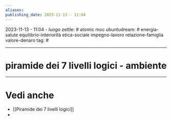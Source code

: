 ```yaml
---
aliases: 
publishing_date: 2023-11-13 - 11:04
---
```

2023-11-13 - 11:04 - *luogo*
zettle: # atomic moc
ubuntudream: # energia-salute equilibrio-interiorità etica-sociale impegno-lavoro relazione-famiglia valore-denaro 
tag: #

---
# piramide dei 7 livelli logici - ambiente





---
# Vedi anche
- [[Piramide dei 7 livelli logici]]
- 